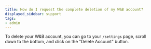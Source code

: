 ```yaml
---
title: How do I request the complete deletion of my W&B account?  
displayed_sidebar: support
tags:
- admin
---
```

To delete your W&B account, you can go to your `/settings` page, scroll down to the bottom, and click on the "Delete Account" button.